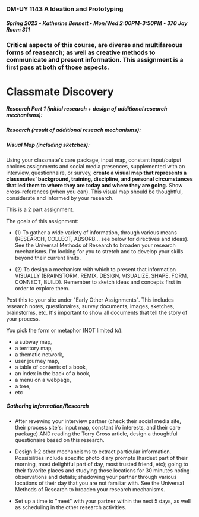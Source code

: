 ### DM-UY 1143 A Ideation and Prototyping
##### Spring 2023 • Katherine Bennett • Mon/Wed 2:00PM-3:50PM • 370 Jay Room 311

### Critical aspects of this course, are diverse and multifareous forms of reasearch; as well as creative methods to communicate and present information. This assignment is a first pass at both of those aspects.


# Classmate Discovery

##### Research Part 1 (initial research + design of additional research mechanisms): 
##### Research (result of additional reseach mechanisms): 
##### Visual Map (including sketches): 

Using your classmate's care package, input map, constant input/output choices assignments and social media presences, supplemented with an interview, questionnaire, or survey, **create a visual map that represents a classmates’ background, training, discipline, and personal circumstances that led them to where they are today and where they are going.** Show cross-references (when you can). This visual map should be thoughtful, considerate and informed by your research.

This is a 2 part assignment.

The goals of this assignment:

* (1) To gather a wide variety of information, through various means (RESEARCH, COLLECT, ABSORB... see below for directives and ideas). See the Universal Methods of Research to broaden your research mechanisms. I'm looking for you to stretch and to develop your skills beyond their current limits.

* (2) To design a mechanism with which to present that information VISUALLY (BRAINSTORM, REMIX, DESIGN, VISUALIZE, SHAPE, FORM, CONNECT, BUILD). Remember to sketch ideas and concepts first in order to explore them.


Post this to your site under "Early Other Assignments". This includes research notes, questionaires, survey documents, images, sketches, brainstorms, etc. It's important to show all documents that tell the story of your process.

You pick the form or metaphor (NOT limited to): 
* a subway map, 
* a territory map, 
* a thematic network, 
* user journey map, 
* a table of contents of a book, 
* an index in the back of a book,
* a menu on a webpage, 
* a tree, 
* etc



##### Gathering Information/Research

* After revewing your interview partner (check their social media site, their process site's: input map, constant i/o interests, and their care package) AND reading the Terry Gross article, design a thoughtful questionaire based on this research.

* Design 1-2 other mechancisms to extract particular information. Possibilities include specific photo diary prompts (hardest part of their morning, most delightful part of day, most trusted friend, etc); going to their favorite places and studying those locations for 30 minutes noting observations and details; shadowing your partner through various locations of their day that you are not familiar with. See the Universal Methods of Research to broaden your research mechanisms.

* Set up a time to "meet" with your partner within the next 5 days, as well as scheduling in the other research activities.